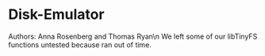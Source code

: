 # Disk-Emulator
Authors: Anna Rosenberg and Thomas Ryan\n
We left some of our libTinyFS functions untested because ran out of time. 
